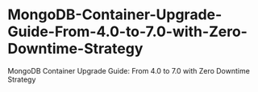 # MongoDB-Container-Upgrade-Guide-From-4.0-to-7.0-with-Zero-Downtime-Strategy
MongoDB Container Upgrade Guide: From 4.0 to 7.0 with Zero Downtime Strategy
